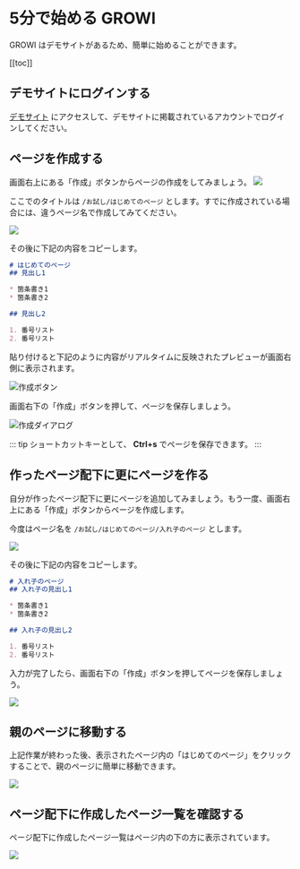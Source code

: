 # 5分で始める GROWI

GROWI はデモサイトがあるため、簡単に始めることができます。

[[toc]]

## デモサイトにログインする

[デモサイト](https://demo.growi.org/) にアクセスして、デモサイトに掲載されているアカウントでログインしてください。

## ページを作成する

画面右上にある「作成」ボタンからページの作成をしてみましょう。
![](/assets/images/create_page_button.png)

ここでのタイトルは `/お試し/はじめてのページ` とします。すでに作成されている場合には、違うページ名で作成してみてください。

![](/assets/images/create_page_dialog.png)


その後に下記の内容をコピーします。

```markdown
# はじめてのページ
## 見出し1

* 箇条書き1
* 箇条書き2

## 見出し2

1. 番号リスト
2. 番号リスト
```

貼り付けると下記のように内容がリアルタイムに反映されたプレビューが画面右側に表示されます。

![作成ボタン](/assets/images/begin_create_page.png)

画面右下の「作成」ボタンを押して、ページを保存しましょう。

![作成ダイアログ](/assets/images/save_button.png)

::: tip
ショートカットキーとして、 **Ctrl+s** でページを保存できます。
:::

## 作ったページ配下に更にページを作る

自分が作ったページ配下に更にページを追加してみましょう。もう一度、画面右上にある「作成」ボタンからページを作成します。

今度はページ名を `/お試し/はじめてのページ/入れ子のページ` とします。

![](/assets/images/create_nest_page_dialog.png)

その後に下記の内容をコピーします。

```markdown
# 入れ子のページ
## 入れ子の見出し1

* 箇条書き1
* 箇条書き2

## 入れ子の見出し2

1. 番号リスト
2. 番号リスト
```

入力が完了したら、画面右下の「作成」ボタンを押してページを保存しましょう。

![](/assets/images/save_button.png)

## 親のページに移動する

上記作業が終わった後、表示されたページ内の「はじめてのページ」をクリックすることで、親のページに簡単に移動できます。

![](/assets/images/title_click.png)

## ページ配下に作成したページ一覧を確認する

ページ配下に作成したページ一覧はページ内の下の方に表示されています。

![](/assets/images/page_list.png  )
